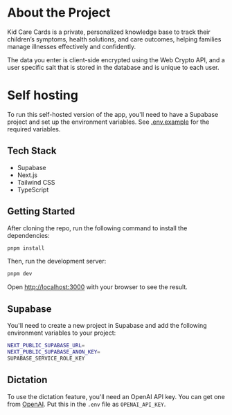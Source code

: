 # About the Project

Kid Care Cards is a private, personalized knowledge base to track their children’s symptoms, health solutions, and care outcomes, helping families manage illnesses effectively and confidently.

The data you enter is client-side encrypted using the Web Crypto API, and a user specific salt that is stored in the database and is unique to each user.

# Self hosting

To run this self-hosted version of the app, you'll need to have a Supabase project and set up the environment variables. See [.env.example](.env.example) for the required variables.

## Tech Stack

- Supabase
- Next.js
- Tailwind CSS
- TypeScript

## Getting Started

After cloning the repo, run the following command to install the dependencies:

```bash
pnpm install
```

Then, run the development server:

```bash
pnpm dev
```

Open [http://localhost:3000](http://localhost:3000) with your browser to see the result.


## Supabase

You'll need to create a new project in Supabase and add the following environment variables to your project:

```bash
NEXT_PUBLIC_SUPABASE_URL=
NEXT_PUBLIC_SUPABASE_ANON_KEY=
SUPABASE_SERVICE_ROLE_KEY
```

## Dictation

To use the dictation feature, you'll need an OpenAI API key. You can get one from [OpenAI](https://platform.openai.com/api-keys). Put this in the `.env` file as `OPENAI_API_KEY`.
